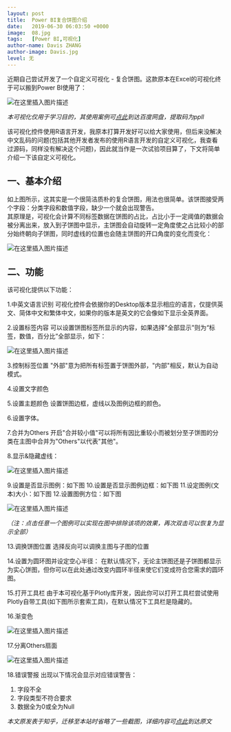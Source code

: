 ```yaml
---
layout: post
title:  Power BI复合饼图介绍
date:   2019-06-30 06:03:50 +0000
image:  08.jpg
tags:   [Power BI,可视化]
author-name: Davis ZHANG
author-image: Davis.jpg
level: 无
---
```


近期自己尝试开发了一个自定义可视化 - 复合饼图。这款原本在Excel的可视化终于可以搬到Power BI使用了：

![在这里插入图片描述](https://img-blog.csdnimg.cn/2019112920135369.png?x-oss-process=image/watermark,type_ZmFuZ3poZW5naGVpdGk,shadow_10,text_d3d3LmQtYmkudGVjaA==,size_16,color_FFFFFF,t_70)

*本可视化仅用于学习目的，其使用案例可[点此](https://pan.baidu.com/s/1OjIXL3FGYmSWJyRELKyg8Q)到达百度网盘，提取码为ppll*

该可视化控件使用R语言开发，我原本打算开发好可以给大家使用，但后来没解决中文乱码的问题(包括其他开发者发布的使用R语言开发的自定义可视化，我查看过源码，同样没有解决这个问题)，因此就当作是一次试验项目算了，下文将简单介绍一下该自定义可视化。

一、基本介绍
----

如上图所示，这其实是一个很简洁质朴的复合饼图，用法也很简单。该饼图接受两个字段：分类字段和数值字段，缺少一个就会出现警告。  
其原理是，可视化会计算不同标签数据在饼图的占比，占比小于一定阈值的数据会被分离出来，放入到子饼图中显示，主饼图会自动旋转一定角度使之占比较小的部分始终朝向子饼图，同时虚线的位置也会随主饼图的开口角度的变化而变化：

![在这里插入图片描述](https://img-blog.csdnimg.cn/2019112920141534.png?x-oss-process=image/watermark,type_ZmFuZ3poZW5naGVpdGk,shadow_10,text_d3d3LmQtYmkudGVjaA==,size_16,color_FFFFFF,t_70)

二、功能
-----

该可视化提供以下功能：

1.中英文语言识别
可视化控件会依据你的Desktop版本显示相应的语言，仅提供英文、简体中文和繁体中文，如果你的版本是英文的它会像如下显示全英界面。

2.设置标签内容
可以设置饼图标签所显示的内容，如果选择"全部显示"则为“标签，数值，百分比”全部显示，如下：

![在这里插入图片描述](https://img-blog.csdnimg.cn/20191129201438795.png?x-oss-process=image/watermark,type_ZmFuZ3poZW5naGVpdGk,shadow_10,text_d3d3LmQtYmkudGVjaA==,size_16,color_FFFFFF,t_70)

3.控制标签位置
"外部"意为把所有标签置于饼图外部，"内部"相反，默认为自动模式。

4.设置文字颜色 

5.设置主题颜色
设置饼图边框，虚线以及图例边框的颜色。

6.设置字体。

7.合并为Others
开启"合并较小值"可以将所有因比重较小而被划分至子饼图的分类在主图中合并为"Others"以代表"其他"。

8.显示&隐藏虚线：

![在这里插入图片描述](https://img-blog.csdnimg.cn/20191129201953474.png?x-oss-process=image/watermark,type_ZmFuZ3poZW5naGVpdGk,shadow_10,text_d3d3LmQtYmkudGVjaA==,size_16,color_FFFFFF,t_70)

9.设置是否显示图例：如下图
10.设置是否显示图例边框：如下图
11.设定图例(文本)大小：如下图
12.设置图例方位：如下图

![在这里插入图片描述](https://img-blog.csdnimg.cn/20191129201519491.png?x-oss-process=image/watermark,type_ZmFuZ3poZW5naGVpdGk,shadow_10,text_d3d3LmQtYmkudGVjaA==,size_16,color_FFFFFF,t_70)

*（注：点击任意一个图例可以实现在图中排除该项的效果，再次双击可以恢复为显示全部）*

13.调换饼图位置
选择反向可以调换主图与子图的位置

14.设置为圆环图并设定空心半径：
在默认情况下，无论主饼图还是子饼图都显示为实心饼图，但你可以在此处通过改变内圆环半径来使它们变成符合您需求的圆环图。

15.打开工具栏
由于本可视化基于Plotly库开发，因此你可以打开工具栏尝试使用Plotly自带工具(如下图所示套索工具)，在默认情况下工具栏是隐藏的。

16.渐变色

![在这里插入图片描述](https://img-blog.csdnimg.cn/20191129201549519.png?x-oss-process=image/watermark,type_ZmFuZ3poZW5naGVpdGk,shadow_10,text_d3d3LmQtYmkudGVjaA==,size_16,color_FFFFFF,t_70)

17.分离Others扇面

![在这里插入图片描述](https://img-blog.csdnimg.cn/20191129201558150.png?x-oss-process=image/watermark,type_ZmFuZ3poZW5naGVpdGk,shadow_10,text_d3d3LmQtYmkudGVjaA==,size_16,color_FFFFFF,t_70)

18.错误警报
出现以下情况会显示对应错误警告：
   1. 字段不全
   2. 字段类型不符合要求
   3. 数据全为0或全为Null

*本文原发表于知乎，迁移至本站时省略了一些截图，详细内容可[点此](https://zhuanlan.zhihu.com/p/71617948)到达原文*
